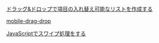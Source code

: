 [ドラッグ&ドロップで項目の入れ替え可能なリストを作成する](https://www.ipentec.com/document/javascript-list-swappable-item)

[mobile-drag-drop](https://github.com/timruffles/mobile-drag-drop)

[JavaScriptでスワイプ処理をする](https://dianxnao.com/javascript%E3%81%A7%E3%82%B9%E3%83%AF%E3%82%A4%E3%83%97%E5%87%A6%E7%90%86%E3%82%92%E3%81%99%E3%82%8B/)
